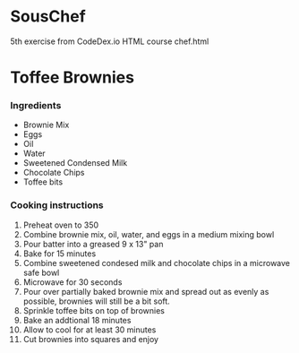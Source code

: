 # SousChef
5th exercise from CodeDex.io HTML course chef.html

<body>
  <h1>Toffee Brownies</h1>
  <h3>Ingredients</h3>
  <ul>
    <li>Brownie Mix</li>
    <li>Eggs</li>
    <li>Oil</li>
    <li>Water</li>
    <li>Sweetened Condensed Milk</li>
    <li>Chocolate Chips</li>
    <li>Toffee bits</li>
  </ul>
  <h3>Cooking instructions</h3>
  <ol>
    <li>Preheat oven to 350</li>
    <li>Combine brownie mix, oil, water, and eggs
      in a medium mixing bowl</li>
    <li>Pour batter into a greased 9 x 13" pan</li>
    <li>Bake for 15 minutes</li>
    <li>Combine sweetened condesed milk and chocolate
      chips in a microwave safe bowl</li>
    <li>Microwave for 30 seconds</li>
    <li>Pour over partially baked brownie mix and
      spread out as evenly as possible, brownies will
      still be a bit soft.</li>
    <li>Sprinkle toffee bits on top of brownies</li>
    <li>Bake an addtional 18 minutes</li>
    <li>Allow to cool for at least 30 minutes</li>
    <li>Cut brownies into squares and enjoy</li>
  </ol>
  </body>
